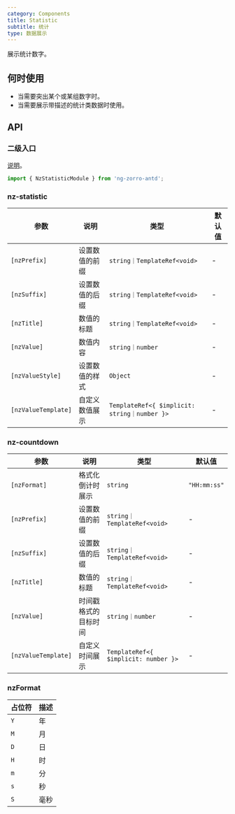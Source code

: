 ```yaml
---
category: Components
title: Statistic
subtitle: 统计
type: 数据展示
---
```


展示统计数字。

## 何时使用

- 当需要突出某个或某组数字时。
- 当需要展示带描述的统计类数据时使用。

## API

### 二级入口

[说明](/docs/getting-started/zh#二级入口)。

```ts
import { NzStatisticModule } from 'ng-zorro-antd';
```

### nz-statistic

| 参数 | 说明 | 类型 | 默认值 |
| -------- | ----------- | ---- | ------- |
| `[nzPrefix]` | 设置数值的前缀 | `string｜TemplateRef<void>` | - |
| `[nzSuffix]` | 设置数值的后缀 | `string｜TemplateRef<void>` | - |
| `[nzTitle]` | 数值的标题 | `string｜TemplateRef<void>` | - |
| `[nzValue]` | 数值内容 | `string｜number` | - |
| `[nzValueStyle]` | 设置数值的样式 | `Object` | - |
| `[nzValueTemplate]` | 自定义数值展示 | `TemplateRef<{ $implicit: string｜number }>` | - |

### nz-countdown

| 参数 | 说明 | 类型 | 默认值 |
| -------- | ----------- | ---- | ------- |
| `[nzFormat]` | 格式化倒计时展示 | `string` | `"HH:mm:ss"` |
| `[nzPrefix]` | 设置数值的前缀 | `string｜TemplateRef<void>` | - |
| `[nzSuffix]` | 设置数值的后缀 | `string｜TemplateRef<void>` | - |
| `[nzTitle]` | 数值的标题 | `string｜TemplateRef<void>` | - |
| `[nzValue]` | 时间戳格式的目标时间 | `string｜number` | - |
| `[nzValueTemplate]` | 自定义时间展示 | `TemplateRef<{ $implicit: number }>` | - |

### nzFormat

| 占位符 | 描述 |
| -------- | ----------- |
| `Y` | 年 |
| `M` | 月 |
| `D` | 日 |
| `H` | 时 |
| `m` | 分 |
| `s` | 秒 |
| `S` | 毫秒 |

